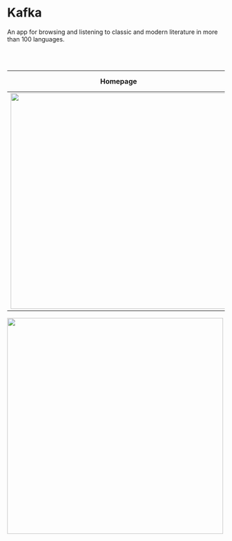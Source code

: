 # Kafka
An app for browsing and listening to classic and modern literature in more than 100 languages.





</br></br>

Homepage            |  Book Detail
:-------------------------:|:-------------------------:
<img src="https://user-images.githubusercontent.com/6247940/52430542-5cfab380-2b2c-11e9-827c-2bb68fb361f2.png" width="500">  |
<img src="https://user-images.githubusercontent.com/6247940/52432207-e52e8800-2b2f-11e9-97da-730eadbd431c.png" width="500">

